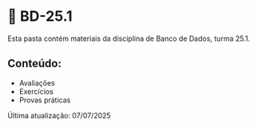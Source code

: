 <!DOCTYPE html>
<html lang="pt-BR">
<head>
  <meta charset="UTF-8">
<!--   <title> README - BD-25.1 </title>
  <style>
    body {
      font-family: 'Segoe UI', Tahoma, Geneva, Verdana, sans-serif;
      background-color: #f4f4f4;
      color: #222;
      margin: 0;
      padding: 40px 20px;
      display: flex;
      justify-content: center;
    }
    .container {
      background: #fff;
      max-width: 700px;
      padding: 30px;
      border-radius: 10px;
      box-shadow: 0 0 10px rgba(0,0,0,0.05);
    }
    h1 {
      font-size: 28px;
      margin-bottom: 10px;
      color: #2a4d7c;
    }
    h2 {
      font-size: 20px;
      margin-top: 30px;
      color: #2a4d7c;
    }
    ul {
      margin: 10px 0;
      padding-left: 20px;
    }
    li {
      margin-bottom: 6px;
    }
    p {
      line-height: 1.6;
    }
    .footer {
      font-size: 14px;
      color: #888;
      margin-top: 40px;
    }
  </style> -->
</head>
<body>
  <div class="container">
    <h1>📁 BD-25.1</h1>
    <p>Esta pasta contém materiais da disciplina de Banco de Dados, turma 25.1.</p>
    <h2>Conteúdo:</h2>
    <ul>
      <li>Avaliações</li>
      <li>Exercícios</li>
      <li>Provas práticas</li>
    </ul>
    <div class="footer">
      Última atualização: 07/07/2025
    </div>
  </div>
</body>
</html>
